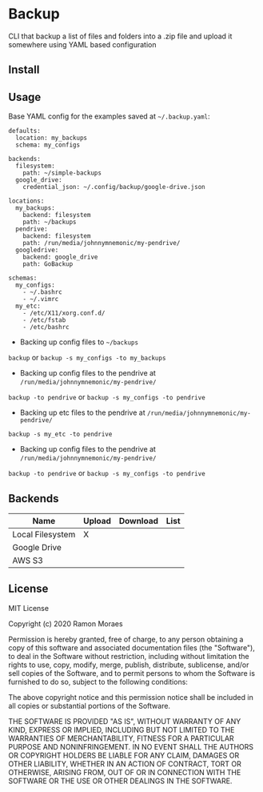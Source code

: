 # Backup

CLI that backup a list of files and folders into a .zip file and upload it
somewhere using YAML based configuration

## Install

## Usage

Base YAML config for the examples saved at `~/.backup.yaml`:

```
defaults:
  location: my_backups
  schema: my_configs

backends:
  filesystem:
    path: ~/simple-backups
  google_drive:
    credential_json: ~/.config/backup/google-drive.json

locations:
  my_backups:
    backend: filesystem
    path: ~/backups
  pendrive:
    backend: filesystem
    path: /run/media/johnnymnemonic/my-pendrive/
  googledrive:
    backend: google_drive
    path: GoBackup

schemas:
  my_configs:
    - ~/.bashrc
    - ~/.vimrc
  my_etc:
    - /etc/X11/xorg.conf.d/
    - /etc/fstab
    - /etc/bashrc
```

- Backing up config files to `~/backups`

`backup` or `backup -s my_configs -to my_backups`

- Backing up config files to the pendrive at `/run/media/johnnymnemonic/my-pendrive/`

`backup -to pendrive` or `backup -s my_configs -to pendrive`

- Backing up etc files to the pendrive at `/run/media/johnnymnemonic/my-pendrive/`

`backup -s my_etc -to pendrive`

- Backing up config files to the pendrive at `/run/media/johnnymnemonic/my-pendrive/`

`backup -to pendrive` or `backup -s my_configs -to pendrive`

## Backends

| Name             | Upload | Download  | List |
|------------------|--------|-----------|------|
| Local Filesystem |    X   |           |      |
| Google Drive     |        |           |      |
| AWS S3           |        |           |      |

## License

MIT License

Copyright (c) 2020 Ramon Moraes

Permission is hereby granted, free of charge, to any person obtaining a copy
of this software and associated documentation files (the "Software"), to deal
in the Software without restriction, including without limitation the rights
to use, copy, modify, merge, publish, distribute, sublicense, and/or sell
copies of the Software, and to permit persons to whom the Software is
furnished to do so, subject to the following conditions:

The above copyright notice and this permission notice shall be included in all
copies or substantial portions of the Software.

THE SOFTWARE IS PROVIDED "AS IS", WITHOUT WARRANTY OF ANY KIND, EXPRESS OR
IMPLIED, INCLUDING BUT NOT LIMITED TO THE WARRANTIES OF MERCHANTABILITY,
FITNESS FOR A PARTICULAR PURPOSE AND NONINFRINGEMENT. IN NO EVENT SHALL THE
AUTHORS OR COPYRIGHT HOLDERS BE LIABLE FOR ANY CLAIM, DAMAGES OR OTHER
LIABILITY, WHETHER IN AN ACTION OF CONTRACT, TORT OR OTHERWISE, ARISING FROM,
OUT OF OR IN CONNECTION WITH THE SOFTWARE OR THE USE OR OTHER DEALINGS IN THE
SOFTWARE.
